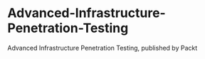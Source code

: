# Advanced-Infrastructure-Penetration-Testing
Advanced Infrastructure Penetration Testing, published by Packt
